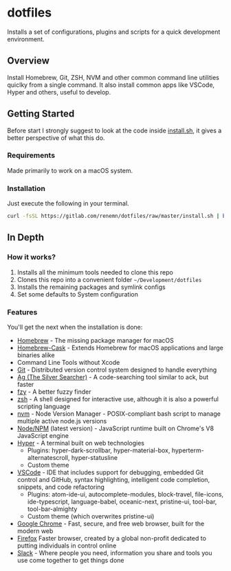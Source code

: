 # dotfiles

Installs a set of configurations, plugins and scripts for a quick development environment.

## Overview

Install Homebrew, Git, ZSH, NVM and other common command line utilities quiclky from a single command. It also install common apps like VSCode, Hyper and others, useful to develop.

## Getting Started

Before start I strongly suggest to look at the code inside [install.sh](https://gitlab.com/renemn/dotfiles/blob/master/install.sh), it gives a better perspective of what this do.

### Requirements

Made primarily to work on a macOS system.

### Installation

Just execute the following in your terminal.

```bash
curl -fsSL https://gitlab.com/renemn/dotfiles/raw/master/install.sh | bash
```

## In Depth

### How it works?

1. Installs all the minimum tools needed to clone this repo
2. Clones this repo into a convenient folder `~/Development/dotfiles`
3. Installs the remaining packages and symlink configs
4. Set some defaults to System configuration

### Features

You'll get the next when the installation is done:

* [Homebrew](https://brew.sh/) - The missing package manager for macOS
* [Homebrew-Cask](https://caskroom.github.io/) - Extends Homebrew for macOS applications and large binaries alike
* Command Line Tools without Xcode
* [Git](https://git-scm.com/) - Distributed version control system designed to handle everything
* [Ag (The Silver Searcher)](https://github.com/ggreer/the_silver_searcher) - A code-searching tool similar to ack, but faster
* [fzy](https://github.com/jhawthorn/fzy) - A better fuzzy finder
* [zsh](http://www.zsh.org/) - A shell designed for interactive use, although it is also a powerful scripting language
* [nvm](https://github.com/nvm-sh/nvm) - Node Version Manager - POSIX-compliant bash script to manage multiple active node.js versions 
* [Node/NPM](https://nodejs.org) (latest version) - JavaScript runtime built on Chrome's V8 JavaScript engine
* [Hyper](https://hyper.is/) - A terminal built on web technologies
  * Plugins: hyper-dark-scrollbar, hyper-material-box, hyperterm-alternatescroll, hyper-statusline
  * Custom theme
* [VSCode](https://code.visualstudio.com/) - IDE that includes support for debugging, embedded Git control and GitHub, syntax highlighting, intelligent code completion, snippets, and code refactoring
  * Plugins: atom-ide-ui, autocomplete-modules, block-travel, file-icons, ide-typescript, language-babel, oceanic-next, pristine-ui, tool-bar, tool-bar-almighty
  * Custom theme (which overwrites pristine-ui)
* [Google Chrome](https://www.google.com/chrome/browser/desktop/index.html) - Fast, secure, and free web browser, built for the modern web
* [Firefox](https://www.mozilla.org/en-US/firefox/) Faster browser, created by a global non-profit dedicated to putting individuals in control online
* [Slack](https://slack.com/) - Where people you need, information you share and tools you use come together to get things done